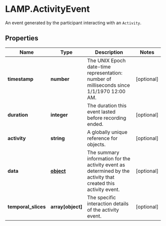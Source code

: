 # LAMP.ActivityEvent

An event generated by the participant interacting with an `Activity`.
## Properties
Name | Type | Description | Notes
------------ | ------------- | ------------- | -------------
**timestamp** | **number** | The UNIX Epoch date-time representation: number of milliseconds since 1/1/1970 12:00 AM. | [optional] 
**duration** | **integer** | The duration this event lasted before recording ended. | [optional] 
**activity** | **string** | A globally unique reference for objects. | [optional] 
**data** | [**object**](.md) | The summary information for the activity event as determined by the activity that created this activity event. | [optional] 
**temporal_slices** | **array[object]** | The specific interaction details of the activity event. | [optional] 


